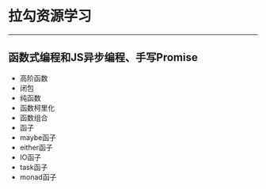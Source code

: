 # 拉勾资源学习
---

## 函数式编程和JS异步编程、手写Promise
- 高阶函数
- 闭包
- 纯函数
- 函数柯里化
- 函数组合
- 函子
- maybe函子
- either函子
- IO函子
- task函子
- monad函子